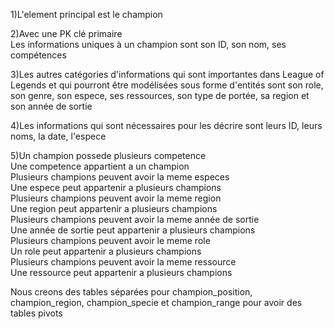 1)L'element principal est le champion

2)Avec une PK clé primaire  
Les informations uniques à un champion sont son ID, son nom, ses compétences

3)Les autres catégories d'informations qui sont importantes dans League of Legends et qui pourront être modélisées sous forme d'entités sont son role, son genre, son espece, ses ressources, son type de portée, sa region et son année de sortie

4)Les informations qui sont nécessaires pour les décrire sont leurs ID, leurs noms, la date, l'espece

5)Un champion possede plusieurs competence  
Une competence appartient a un champion  
Plusieurs champions peuvent avoir la meme especes  
Une espece peut appartenir a plusieurs champions  
Plusieurs champions peuvent avoir la meme region   
Une region peut appartenir a plusieurs champions  
Plusieurs champions peuvent avoir la meme année de sortie   
Une année de sortie peut appartenir a plusieurs champions  
Plusieurs champions peuvent avoir le meme role   
Un role peut appartenir a plusieurs champions  
Plusieurs champions peuvent avoir la meme ressource   
Une ressource peut appartenir a plusieurs champions  

Nous creons des tables séparées pour champion_position, champion_region, champion_specie et champion_range pour avoir des tables pivots
